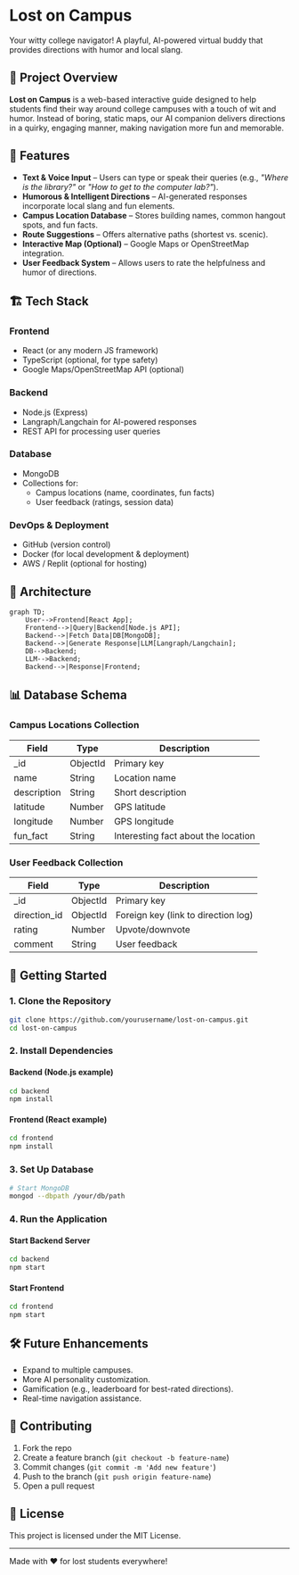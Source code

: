 # Lost on Campus

Your witty college navigator! A playful, AI-powered virtual buddy that provides directions with humor and local slang.

## 🚀 Project Overview

**Lost on Campus** is a web-based interactive guide designed to help students find their way around college campuses with a touch of wit and humor. Instead of boring, static maps, our AI companion delivers directions in a quirky, engaging manner, making navigation more fun and memorable.

## 🎯 Features

- **Text & Voice Input** – Users can type or speak their queries (e.g., _"Where is the library?"_ or _"How to get to the computer lab?"_).
- **Humorous & Intelligent Directions** – AI-generated responses incorporate local slang and fun elements.
- **Campus Location Database** – Stores building names, common hangout spots, and fun facts.
- **Route Suggestions** – Offers alternative paths (shortest vs. scenic).
- **Interactive Map (Optional)** – Google Maps or OpenStreetMap integration.
- **User Feedback System** – Allows users to rate the helpfulness and humor of directions.

## 🏗️ Tech Stack

### **Frontend**

- React (or any modern JS framework)
- TypeScript (optional, for type safety)
- Google Maps/OpenStreetMap API (optional)

### **Backend**

- Node.js (Express)
- Langraph/Langchain for AI-powered responses
- REST API for processing user queries

### **Database**

- MongoDB
- Collections for:
  - Campus locations (name, coordinates, fun facts)
  - User feedback (ratings, session data)

### **DevOps & Deployment**

- GitHub (version control)
- Docker (for local development & deployment)
- AWS / Replit (optional for hosting)

## 📜 Architecture

```mermaid
graph TD;
    User-->Frontend[React App];
    Frontend-->|Query|Backend[Node.js API];
    Backend-->|Fetch Data|DB[MongoDB];
    Backend-->|Generate Response|LLM[Langraph/Langchain];
    DB-->Backend;
    LLM-->Backend;
    Backend-->|Response|Frontend;
```

## 📊 Database Schema

### **Campus Locations Collection**

| Field       | Type     | Description                         |
| ----------- | -------- | ----------------------------------- |
| \_id        | ObjectId | Primary key                         |
| name        | String   | Location name                       |
| description | String   | Short description                   |
| latitude    | Number   | GPS latitude                        |
| longitude   | Number   | GPS longitude                       |
| fun_fact    | String   | Interesting fact about the location |

### **User Feedback Collection**

| Field        | Type     | Description                         |
| ------------ | -------- | ----------------------------------- |
| \_id         | ObjectId | Primary key                         |
| direction_id | ObjectId | Foreign key (link to direction log) |
| rating       | Number   | Upvote/downvote                     |
| comment      | String   | User feedback                       |

## 🚦 Getting Started

### **1. Clone the Repository**

```sh
git clone https://github.com/yourusername/lost-on-campus.git
cd lost-on-campus
```

### **2. Install Dependencies**

#### Backend (Node.js example)

```sh
cd backend
npm install
```

#### Frontend (React example)

```sh
cd frontend
npm install
```

### **3. Set Up Database**

```sh
# Start MongoDB
mongod --dbpath /your/db/path
```

### **4. Run the Application**

#### Start Backend Server

```sh
cd backend
npm start
```

#### Start Frontend

```sh
cd frontend
npm start
```

## 🛠️ Future Enhancements

- Expand to multiple campuses.
- More AI personality customization.
- Gamification (e.g., leaderboard for best-rated directions).
- Real-time navigation assistance.

## 🤝 Contributing

1. Fork the repo
2. Create a feature branch (`git checkout -b feature-name`)
3. Commit changes (`git commit -m 'Add new feature'`)
4. Push to the branch (`git push origin feature-name`)
5. Open a pull request

## 📄 License

This project is licensed under the MIT License.

---

Made with ❤️ for lost students everywhere!
